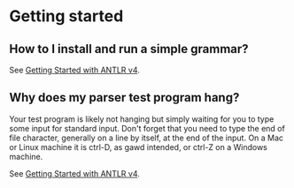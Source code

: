 # Getting started

## How to I install and run a simple grammar?

See [Getting Started with ANTLR v4](https://raw.githubusercontent.com/antlr/antlr4/master/doc/getting-started.md).

## Why does my parser test program hang?

Your test program is likely not hanging but simply waiting for you to type some input for standard input. Don't forget that you need to type the end of file character, generally on a line by itself, at the end of the input. On a Mac or Linux machine it is ctrl-D, as gawd intended, or ctrl-Z on a Windows machine.

See [Getting Started with ANTLR v4](https://raw.githubusercontent.com/antlr/antlr4/master/doc/getting-started.md).